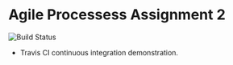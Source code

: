 # Agile Processess Assignment 2
![Build Status](https://travis-ci.org/Ryan-Monaghan/TravisCIDemo.svg?branch=master)
- Travis CI continuous integration demonstration.
